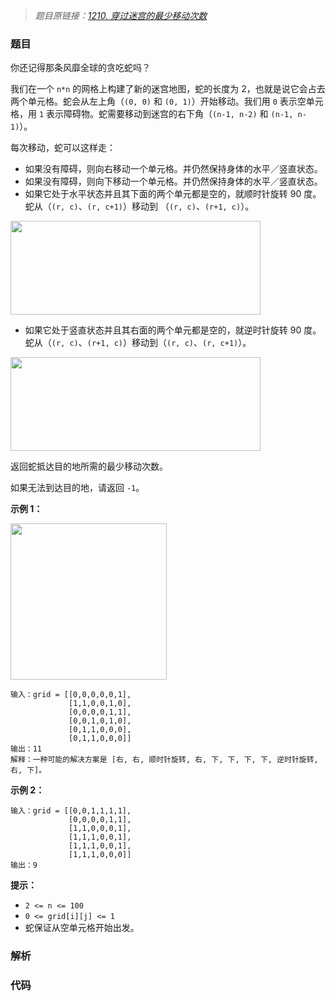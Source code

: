 > *题目原链接：[1210. 穿过迷宫的最少移动次数](https://leetcode-cn.com/contest/weekly-contest-156/problems/minimum-moves-to-reach-target-with-rotations)*

### 题目

你还记得那条风靡全球的贪吃蛇吗？

我们在一个 `n*n` 的网格上构建了新的迷宫地图，蛇的长度为 2，也就是说它会占去两个单元格。蛇会从左上角（`(0, 0)` 和 `(0,
1)`）开始移动。我们用 `0` 表示空单元格，用 `1` 表示障碍物。蛇需要移动到迷宫的右下角（`(n-1, n-2)` 和 `(n-1, n-1)`）。

每次移动，蛇可以这样走：

* 如果没有障碍，则向右移动一个单元格。并仍然保持身体的水平／竖直状态。
* 如果没有障碍，则向下移动一个单元格。并仍然保持身体的水平／竖直状态。
* 如果它处于水平状态并且其下面的两个单元都是空的，就顺时针旋转 90 度。蛇从（`(r, c)`、`(r, c+1)`）移动到 （`(r, c)`、`(r+1, c)`）。  

<img src="https://github.com/lichangao1826/LeetCode-Contest/blob/master/Weekly-Contest-156/Resources/move_1.png" width="400" height="150"/>

* 如果它处于竖直状态并且其右面的两个单元都是空的，就逆时针旋转 90 度。蛇从（`(r, c)`、`(r+1, c)`）移动到（`(r, c)`、`(r, c+1)`）。
    
<img src="https://github.com/lichangao1826/LeetCode-Contest/blob/master/Weekly-Contest-156/Resources/move_2.png" width="400 " height="150"/>

返回蛇抵达目的地所需的最少移动次数。

如果无法到达目的地，请返回 `-1`。

**示例 1：**

<img src="https://github.com/lichangao1826/LeetCode-Contest/blob/master/Weekly-Contest-156/Resources/example_1.png" width="250" height="250"/>

```
输入：grid = [[0,0,0,0,0,1],
             [1,1,0,0,1,0],
             [0,0,0,0,1,1],
             [0,0,1,0,1,0],
             [0,1,1,0,0,0],
             [0,1,1,0,0,0]]
输出：11
解释：一种可能的解决方案是 [右, 右, 顺时针旋转, 右, 下, 下, 下, 下, 逆时针旋转, 右, 下]。
```

**示例 2：**

```
输入：grid = [[0,0,1,1,1,1],
             [0,0,0,0,1,1],
             [1,1,0,0,0,1],
             [1,1,1,0,0,1],
             [1,1,1,0,0,1],
             [1,1,1,0,0,0]]
输出：9
```

**提示：**

* `2 <= n <= 100`
* `0 <= grid[i][j] <= 1`
* 蛇保证从空单元格开始出发。

### 解析

### 代码